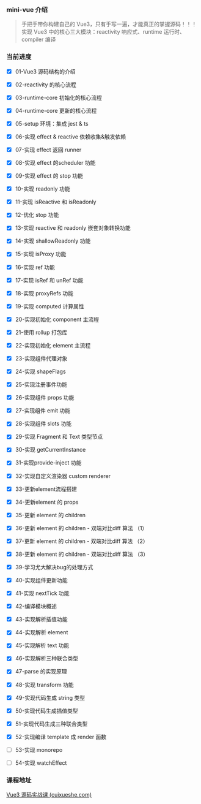 ### mini-vue 介绍

> 手把手带你构建自己的 Vue3，只有手写一遍，才能真正的掌握源码！！！实现 Vue3 中的核心三大模块：reactivity 响应式、runtime 运行时、compiler 编译

### 当前进度

- [x] 01-Vue3 源码结构的介绍 

- [x] 02-reactivity 的核心流程

- [x] 03-runtime-core 初始化的核心流程

- [x] 04-runtime-core 更新的核心流程

- [x] 05-setup 环境：集成 jest & ts

- [x] 06-实现 effect & reactive 依赖收集&触发依赖

- [x] 07-实现 effect 返回 runner

- [x] 08-实现 effect 的scheduler 功能

- [x] 09-实现 effect 的 stop 功能

- [x] 10-实现 readonly 功能

- [x] 11-实现 isReactive 和 isReadonly

- [x] 12-优化 stop 功能

- [x] 13-实现 reactive 和 readonly 嵌套对象转换功能

- [x] 14-实现 shallowReadonly 功能

- [x] 15-实现 isProxy 功能

- [x] 16-实现 ref 功能

- [x] 17-实现 isRef 和 unRef 功能

- [x] 18-实现 proxyRefs 功能

- [x] 19-实现 computed 计算属性

- [x] 20-实现初始化 component 主流程

- [x] 21-使用 rollup 打包库

- [x] 22-实现初始化 element 主流程

- [x] 23-实现组件代理对象

- [x] 24-实现 shapeFlags

- [x] 25-实现注册事件功能

- [x] 26-实现组件 props 功能

- [x] 27-实现组件 emit 功能

- [x] 28-实现组件 slots 功能

- [x] 29-实现 Fragment 和 Text 类型节点

- [x] 30-实现 getCurrentInstance

- [x] 31-实现provide-inject 功能

- [x] 32-实现自定义渲染器 custom renderer

- [x] 33-更新element流程搭建

- [x] 34-更新element 的 props

- [x] 35-更新 element 的 children

- [x] 36-更新 element 的 children - 双端对比diff 算法 （1）

- [x] 37-更新 element 的 children - 双端对比diff 算法 （2）

- [x] 38-更新 element 的 children - 双端对比diff 算法 （3）

- [x] 39-学习尤大解决bug的处理方式

- [x] 40-实现组件更新功能

- [x] 41-实现 nextTick 功能

- [x] 42-编译模块概述

- [x] 43-实现解析插值功能

- [x] 44-实现解析 element

- [x] 45-实现解析 text 功能

- [x] 46-实现解析三种联合类型

- [x] 47-parse 的实现原理

- [x] 48-实现 transform 功能

- [x] 49-实现代码生成 string 类型

- [x] 50-实现代码生成插值类型

- [x] 51-实现代码生成三种联合类型

- [x] 52-实现编译 template 成 render 函数

- [ ] 53-实现 monorepo

- [ ] 54-实现 watchEffect

### 课程地址

[Vue3 源码实战课 (cuixueshe.com)](https://learn.cuixueshe.com/p/t_pc/course_pc_detail/column/p_61fb595ce4b0beaee4275e1e)

  
